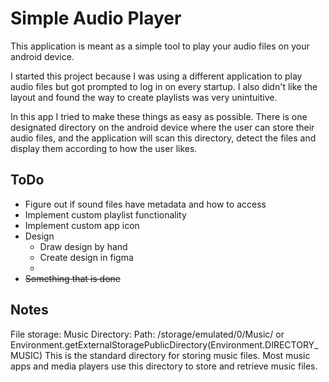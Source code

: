 # Simple Audio Player
This application is meant as a simple tool to play your audio files on your android device.

I started this project because I was using a different application to play audio files 
but got prompted to log in on every startup. I also didn't like the layout and found the way to
create playlists was very unintuitive.

In this app I tried to make these things as easy as possible. There is one designated directory on
the android device where the user can store their audio files, and the application will scan this 
directory, detect the files and display them according to how the user likes.

## ToDo
- Figure out if sound files have metadata and how to access
- Implement custom playlist functionality
- Implement custom app icon
- Design
  - Draw design by hand
  - Create design in figma
  - 
- ~~Something that is done~~

## Notes
File storage:
Music Directory:
Path: /storage/emulated/0/Music/ or Environment.getExternalStoragePublicDirectory(Environment.DIRECTORY_MUSIC)
This is the standard directory for storing music files. Most music apps and media players use this directory to store and retrieve music files.

